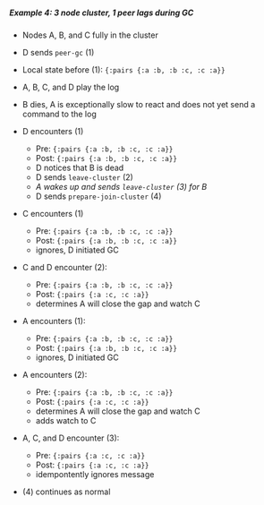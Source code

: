 ##### Example 4: 3 node cluster, 1 peer lags during GC                                                                                                      

- Nodes A, B, and C fully in the cluster
- D sends `peer-gc` (1)
- Local state before (1): `{:pairs {:a :b, :b :c, :c :a}}`

- A, B, C, and D play the log
- B dies, A is exceptionally slow to react and does not yet send a command to the log

- D encounters (1)
  - Pre: `{:pairs {:a :b, :b :c, :c :a}}`
  - Post: `{:pairs {:a :b, :b :c, :c :a}}`
  - D notices that B is dead
  - D sends `leave-cluster` (2)
  - *A wakes up and sends `leave-cluster` (3) for B*
  - D sends `prepare-join-cluster` (4)

- C encounters (1)
  - Pre: `{:pairs {:a :b, :b :c, :c :a}}`
  - Post: `{:pairs {:a :b, :b :c, :c :a}}`
  - ignores, D initiated GC

- C and D encounter (2):
  - Pre: `{:pairs {:a :b, :b :c, :c :a}}`
  - Post: `{:pairs {:a :c, :c :a}}`
  - determines A will close the gap and watch C

- A encounters (1):
  - Pre: `{:pairs {:a :b, :b :c, :c :a}}`
  - Post: `{:pairs {:a :b, :b :c, :c :a}}`
  - ignores, D initiated GC

- A encounters (2):
  - Pre: `{:pairs {:a :b, :b :c, :c :a}}`
  - Post: `{:pairs {:a :c, :c :a}}`
  - determines A will close the gap and watch C
  - adds watch to C

- A, C, and D encounter (3):
  - Pre: `{:pairs {:a :c, :c :a}}`
  - Post: `{:pairs {:a :c, :c :a}}`
  - idempontently ignores message

- (4) continues as normal